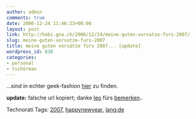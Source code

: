 ```yaml
---
author: admin
comments: true
date: 2006-12-24 11:46:23+00:00
layout: post
link: http://habi.gna.ch/2006/12/24/meine-guten-vorsatze-furs-2007/
slug: meine-guten-vorsatze-furs-2007
title: meine guten vorsätze fürs 2007... [update]
wordpress_id: 838
categories:
- personal
- tschörman
---
```


...sind in echter geek-fashion [hier](http://habi.backpackit.com/pub/868074) zu finden.

**update:** falsche url kopiert; danke [leo](http://leo.buettiker.org) fürs [bemerken](http://habi.gna.ch/2006/12/24/meine-guten-vorsatze-furs-2007/#comments)..



Technorati Tags: [2007](http://www.technorati.com/tag/2007), [happynewyear](http://www.technorati.com/tag/happynewyear), [lang:de](http://www.technorati.com/tag/lang:de)

